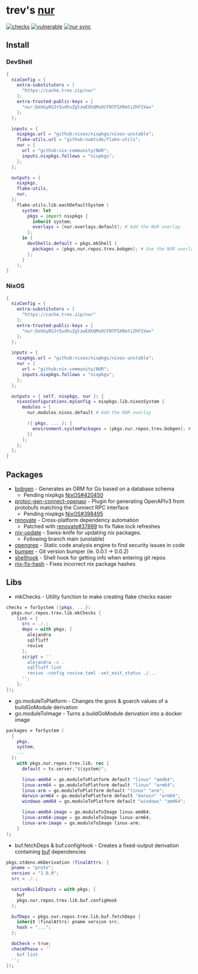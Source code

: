 # trev's [nur](https://github.com/nix-community/NUR)

[![checks](https://img.shields.io/github/actions/workflow/status/spotdemo4/nur/checks.yaml?branch=main&logo=nixos&logoColor=%2389dceb&label=checks&labelColor=%2311111b)](https://github.com/spotdemo4/nur/actions/workflows/checks.yaml)
[![vulnerable](https://img.shields.io/github/actions/workflow/status/spotdemo4/nur/vulnerable.yaml?branch=main&logo=nixos&logoColor=%2389dceb&label=vulnerable&labelColor=%2311111b)](https://github.com/spotdemo4/nur/actions/workflows/vulnerable.yaml)
[![nur sync](https://img.shields.io/github/actions/workflow/status/spotdemo4/nur/synced.yaml?logo=nixos&logoColor=%2389dceb&label=synced&labelColor=%2311111b)](https://github.com/spotdemo4/nur/actions/workflows/synced.yaml)

## Install

### DevShell

```nix
{
  nixConfig = {
    extra-substituters = [
      "https://cache.trev.zip/nur"
    ];
    extra-trusted-public-keys = [
      "nur:DoXGy0SJ+5udhvZgtzwEXhQMuOCFN7FSXRmtiZhF1Vw="
    ];
  };

  inputs = {
    nixpkgs.url = "github:nixos/nixpkgs/nixos-unstable";
    flake-utils.url = "github:numtide/flake-utils";
    nur = {
      url = "github:nix-community/NUR";
      inputs.nixpkgs.follows = "nixpkgs";
    };
  };

  outputs = {
    nixpkgs,
    flake-utils,
    nur,
  }:
    flake-utils.lib.eachDefaultSystem (
      system: let
        pkgs = import nixpkgs {
          inherit system;
          overlays = [nur.overlays.default]; # Add the NUR overlay
        };
      in {
        devShells.default = pkgs.mkShell {
          packages = [pkgs.nur.repos.trev.bobgen]; # Use the NUR overlay
        };
      }
    );
}
```

### NixOS

```nix
{
  nixConfig = {
    extra-substituters = [
      "https://cache.trev.zip/nur"
    ];
    extra-trusted-public-keys = [
      "nur:DoXGy0SJ+5udhvZgtzwEXhQMuOCFN7FSXRmtiZhF1Vw="
    ];
  };

  inputs = {
    nixpkgs.url = "github:nixos/nixpkgs/nixos-unstable";
    nur = {
      url = "github:nix-community/NUR";
      inputs.nixpkgs.follows = "nixpkgs";
    };
  };

  outputs = { self, nixpkgs, nur }: {
    nixosConfigurations.myConfig = nixpkgs.lib.nixosSystem {
      modules = [
        nur.modules.nixos.default # Add the NUR overlay

        ({ pkgs, ... }: {
          environment.systemPackages = [pkgs.nur.repos.trev.bobgen]; # Use the NUR overlay
        })
      ];
    };
  };
}
```

## Packages

- [bobgen](https://github.com/stephenafamo/bob) - Generates an ORM for Go based on a database schema
  - Pending nixpkgs [NixOS#420450](https://github.com/NixOS/nixpkgs/pull/420450)
- [protoc-gen-connect-openapi](https://github.com/sudorandom/protoc-gen-connect-openapi) - Plugin for generating OpenAPIv3 from protobufs matching the Connect RPC interface
  - Pending nixpkgs [NixOS#398495](https://github.com/NixOS/nixpkgs/pull/398495)
- [renovate](https://github.com/renovatebot/renovate) - Cross-platform dependency automation
  - Patched with [renovate#37899](https://github.com/renovatebot/renovate/pull/37899) to fix flake.lock refreshes
- [nix-update](https://github.com/Mic92/nix-update) - Swiss-knife for updating nix packages.
  - Following branch main (unstable)
- [opengrep](https://github.com/opengrep/opengrep) - Static code analysis engine to find security issues in code
- [bumper](https://github.com/spotdemo4/nur/blob/main/pkgs/bumper/bumper.sh) - Git version bumper (ie. 0.0.1 -> 0.0.2)
- [shellhook](https://github.com/spotdemo4/nur/blob/main/pkgs/shellhook/shellhook.sh) - Shell hook for getting info when entering git repos
- [nix-fix-hash](https://github.com/spotdemo4/nix-fix-hash) - Fixes incorrect nix package hashes

## Libs

- mkChecks - Utility function to make creating flake checks easier

```nix
checks = forSystem ({pkgs, ...}:
  pkgs.nur.repos.trev.lib.mkChecks {
    lint = {
      src = ./.;
      deps = with pkgs; [
        alejandra
        sqlfluff
        revive
      ];
      script = ''
        alejandra -c .
        sqlfluff lint
        revive -config revive.toml -set_exit_status ./...
      '';
    };
});
```

- go.moduleToPlatform - Changes the goos & goarch values of a buildGoModule derivation
- go.moduleToImage - Turns a buildGoModule derivation into a docker image

```nix
packages = forSystem (
  {
    pkgs,
    system,
    ...
  }:
    with pkgs.nur.repos.trev.lib; rec {
      default = ts-server."${system}";

      linux-amd64 = go.moduleToPlatform default "linux" "amd64";
      linux-arm64 = go.moduleToPlatform default "linux" "arm64";
      linux-arm = go.moduleToPlatform default "linux" "arm";
      darwin-arm64 = go.moduleToPlatform default "darwin" "arm64";
      windows-amd64 = go.moduleToPlatform default "windows" "amd64";

      linux-amd64-image = go.moduleToImage linux-amd64;
      linux-arm64-image = go.moduleToImage linux-arm64;
      linux-arm-image = go.moduleToImage linux-arm;
    }
);
```

- buf.fetchDeps & buf.configHook - Creates a fixed-output derivation containing [buf](https://buf.build/) dependencies

```nix
pkgs.stdenv.mkDerivation (finalAttrs: {
  pname = "proto";
  version = "1.0.0";
  src = ./.;

  nativeBuildInputs = with pkgs; [
    buf
    pkgs.nur.repos.trev.lib.buf.configHook
  ];

  bufDeps = pkgs.nur.repos.trev.lib.buf.fetchDeps {
    inherit (finalAttrs) pname version src;
    hash = "...";
  };

  doCheck = true;
  checkPhase = ''
    buf lint
  '';
});
```
